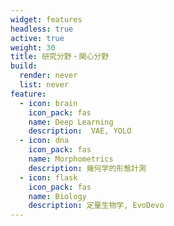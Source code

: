 ```yaml
---
widget: features
headless: true
active: true
weight: 30
title: 研究分野・関心分野
build:
  render: never
  list: never
feature:
  - icon: brain
    icon_pack: fas
    name: Deep Learning
    description:  VAE, YOLO
  - icon: dna
    icon_pack: fas
    name: Morphometrics
    description: 幾何学的形態計測
  - icon: flask
    icon_pack: fas
    name: Biology
    description: 定量生物学, EvoDevo
---
```


